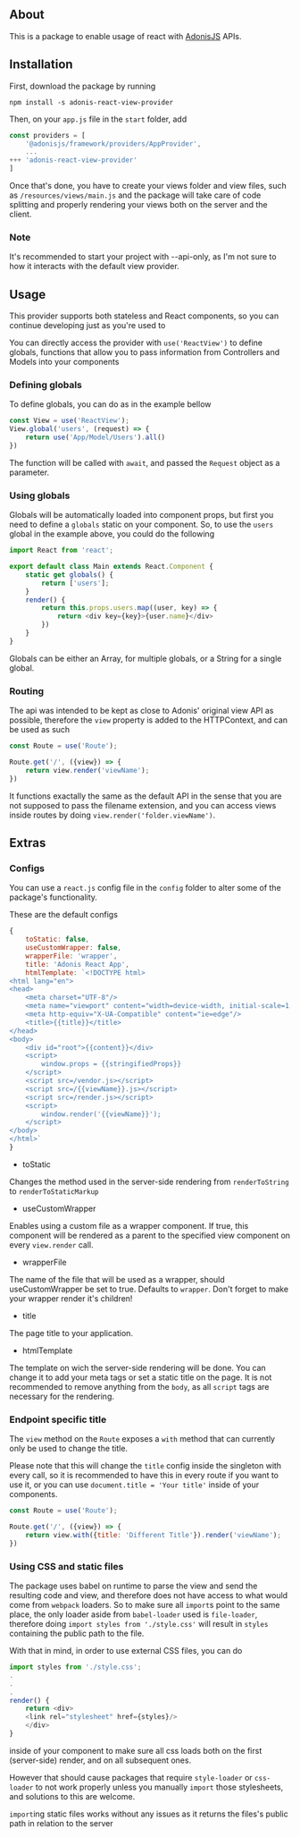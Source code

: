 ## About

This is a package to enable usage of react with [AdonisJS](https://adonisjs.com/) APIs.

## Installation

First, download the package by running

`npm install -s adonis-react-view-provider`

Then, on your `app.js` file in the `start` folder, add

```javascript
const providers = [
    '@adonisjs/framework/providers/AppProvider',
    ...
+++ 'adonis-react-view-provider'
]
```

Once that's done, you have to create your views folder and view files, such as `/resources/views/main.js` and the package will take care of code splitting and properly rendering your views both on the server and the client.

### Note
It's recommended to start your project with --api-only, as I'm not sure to how it interacts with the default view provider.

## Usage

This provider supports both stateless and React components, so you can continue developing just as you're used to

You can directly access the provider with `use('ReactView')` to define globals, functions that allow you to pass information from Controllers and Models into your components

### Defining globals

To define globals, you can do as in the example bellow

```javascript
const View = use('ReactView');
View.global('users', (request) => {
    return use('App/Model/Users').all()
})
```

The function will be called with `await`, and passed the `Request` object as a parameter.

### Using globals

Globals will be automatically loaded into component props, but first you need to define a `globals` static on your component. So, to use the `users` global in the example above, you could do the following

```javascript
import React from 'react';

export default class Main extends React.Component {
    static get globals() {
        return ['users'];
    }
    render() {
        return this.props.users.map((user, key) => {
            return <div key={key}>{user.name}</div>
        })
    }
}
```

Globals can be either an Array, for multiple globals, or a String for a single global.

### Routing

The api was intended to be kept as close to Adonis' original view API as possible, therefore the `view` property is added to the HTTPContext, and can be used as such

```javascript
const Route = use('Route');

Route.get('/', ({view}) => {
    return view.render('viewName');
})
```

It functions exactally the same as the default API in the sense that you are not supposed to pass the filename extension, and you can access views inside routes by doing `view.render('folder.viewName')`.

## Extras

### Configs

You can use a `react.js` config file in the `config` folder to alter some of the package's functionality.

These are the default configs
```javascript
{
    toStatic: false, 
    useCustomWrapper: false, 
    wrapperFile: 'wrapper', 
    title: 'Adonis React App',
    htmlTemplate: `<!DOCTYPE html>
<html lang="en">
<head>
    <meta charset="UTF-8"/>
    <meta name="viewport" content="width=device-width, initial-scale=1.0"/>
    <meta http-equiv="X-UA-Compatible" content="ie=edge"/>
    <title>{{title}}</title>
</head>
<body>
    <div id="root">{{content}}</div>
    <script>
        window.props = {{stringifiedProps}}
    </script>
    <script src=/vendor.js></script>
    <script src=/{{viewName}}.js></script>
    <script src=/render.js></script>
    <script>
        window.render('{{viewName}}');
    </script>
</body>
</html>`
}
```

- toStatic

Changes the method used in the server-side rendering from `renderToString` to `renderToStaticMarkup`

- useCustomWrapper

Enables using a custom file as a wrapper component.
If true, this component will be rendered as a parent to the specified view component on every `view.render` call.

- wrapperFile

The name of the file that will be used as a wrapper, should useCustomWrapper be set to true. Defaults to `wrapper`. Don't forget to make your wrapper render it's children!

- title 

The page title to your application.

- htmlTemplate

The template on wich the server-side rendering will be done. You can change it to add your meta tags or set a static title on the page. It is not recommended to remove anything from the `body`, as all `script` tags are necessary for the rendering.

### Endpoint specific title

The `view` method on the `Route` exposes a `with` method that can currently only be used to change the title.

Please note that this will change the `title` config inside the singleton with every call, so it is recommended to have this in every route if you want to use it, or you can use `document.title = 'Your title'` inside of your components.

```javascript
const Route = use('Route');

Route.get('/', ({view}) => {
    return view.with({title: 'Different Title'}).render('viewName');
})
```

### Using CSS and static files

The package uses babel on runtime to parse the view and send the resulting code and view, and therefore does not have access to what would come from `webpack` loaders. So to make sure all `import`s point to the same place, the only loader aside from `babel-loader` used is `file-loader`, therefore doing `import styles from './style.css'` will result in `styles` containing the public path to the file.

With that in mind, in order to use external CSS files, you can do 

```javascript
import styles from './style.css';
.
.
.
render() {
    return <div>
    <link rel="stylesheet" href={styles}/>
    </div>
}
```

inside of your component to make sure all css loads both on the first (server-side) render, and on all subsequent ones.

However that should cause packages that require `style-loader` or `css-loader` to not work properly unless you manually `import` those stylesheets, and solutions to this are welcome.

`import`ing static files works without any issues as it returns the files's public path in relation to the server


